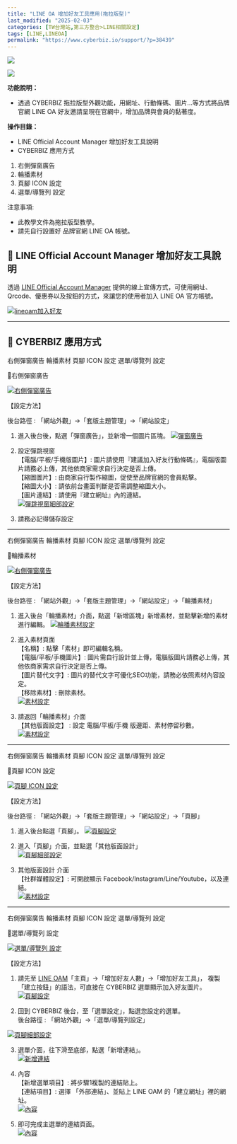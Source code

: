 ```yaml
---
title: "LINE OA 增加好友工具應用(拖拉版型)"
last_modified: "2025-02-03"
categories: [TW台灣站,第三方整合>LINE相關設定]
tags: [LINE,LINEOA]
permalink: "https://www.cyberbiz.io/support/?p=38439"
---
```


![](https://www.cyberbiz.io/support/wp-content/uploads/適用站別.png)

[![](https://www.cyberbiz.io/support/wp-content/uploads/台灣站.png)](https://www.cyberbiz.io/support/?page_id=2490)

**功能說明：**  

* 透過 CYBERBIZ 拖拉版型外觀功能，用網址、行動條碼、圖片…等方式將品牌官網 LINE OA 好友邀請呈現在官網中，增加品牌與會員的黏著度。

**操作目錄：**

* LINE Official Account Manager 增加好友工具說明
* CYBERBIZ 應用方式
1. 右側彈窗廣告
2. 輪播素材
3. 頁腳 ICON 設定
4. 選單/導覽列 設定

注意事項:  

* 此教學文件為拖拉版型教學。
* 請先自行設置好 品牌官網 LINE OA 帳號。



## 📌 LINE Official Account Manager 增加好友工具說明



透過 [LINE Official Account Manager](https://tw.linebiz.com/service/account-solutions/line-official-account/) 提供的線上宣傳方式，可使用網址、Qrcode、優惠券以及按鈕的方式，來讓您的使用者加入
LINE OA 官方帳號。


[![lineoam加入好友](https://www.cyberbiz.io/support/wp-content/uploads/LINE-OA-增加好友工具應用拖拉版型01.png)](https://www.cyberbiz.io/support/wp-content/uploads/LINE-OA-增加好友工具應用拖拉版型01.png)

* * *



## 📌 CYBERBIZ 應用方式



右側彈窗廣告 輪播素材 頁腳 ICON 設定 選單/導覽列 設定



📍右側彈窗廣告

[![右側彈窗廣告](https://www.cyberbiz.io/support/wp-content/uploads/LINE-OA-增加好友工具應用拖拉版型02.png)](https://www.cyberbiz.io/support/wp-content/uploads/LINE-OA-增加好友工具應用拖拉版型02.png)

【設定方法】  

後台路徑 : 「網站外觀」→「套版主題管理」→「網站設定」  


1. 進入後台後，點選「彈窗廣告」，並新增一個圖片區塊。 [![彈窗廣告](https://www.cyberbiz.io/support/wp-content/uploads/LINE-OA-增加好友工具應用拖拉版型03.png)](https://www.cyberbiz.io/support/wp-content/uploads/LINE-OA-增加好友工具應用拖拉版型03.png)


2. 設定彈跳視窗  
【電腦/平板/手機版圖片】: 圖片請使用『建議加入好友行動條碼』，電腦版圖片請務必上傳，其他依商家需求自行決定是否上傳。  
【縮圖圖片】: 由商家自行製作縮圖，促使至品牌官網的會員點擊。  
【縮圖大小】: 請依前台畫面判斷是否需調整縮圖大小。  
【圖片連結】: 請使用『建立網址』內的連結。  
[![彈跳視窗細部設定](https://www.cyberbiz.io/support/wp-content/uploads/LINE-OA-增加好友工具應用拖拉版型04.png)](https://www.cyberbiz.io/support/wp-content/uploads/LINE-OA-增加好友工具應用拖拉版型04.png)



3. 請務必記得儲存設定


* * *



右側彈窗廣告 輪播素材 頁腳 ICON 設定 選單/導覽列 設定



📍輪播素材

[![右側彈窗廣告](https://www.cyberbiz.io/support/wp-content/uploads/LINE-OA-增加好友工具應用拖拉版型05.png)](https://www.cyberbiz.io/support/wp-content/uploads/LINE-OA-增加好友工具應用拖拉版型05.png)

【設定方法】  

後台路徑 : 「網站外觀」→「套版主題管理」→「網站設定」→「輪播素材」  


1. 進入後台「輪播素材」介面，點選「新增區塊」新增素材，並點擊新增的素材進行編輯。 [![輪播素材設定](https://www.cyberbiz.io/support/wp-content/uploads/LINE-OA-增加好友工具應用拖拉版型06.png)](https://www.cyberbiz.io/support/wp-content/uploads/LINE-OA-增加好友工具應用拖拉版型06.png)


2. 進入素材頁面  
【名稱】: 點擊「素材」即可編輯名稱。  
【電腦/平板/手機圖片】: 圖片需自行設計並上傳，電腦版圖片請務必上傳，其他依商家需求自行決定是否上傳。  
【圖片替代文字】: 圖片的替代文字可優化SEO功能，請務必依照素材內容設定。  
【移除素材】: 刪除素材。  
[![素材設定](https://www.cyberbiz.io/support/wp-content/uploads/LINE-OA-增加好友工具應用拖拉版型07.png)](https://www.cyberbiz.io/support/wp-content/uploads/LINE-OA-增加好友工具應用拖拉版型07.png)



3. 請返回「輪播素材」介面  
【其他版面設定】 : 設定 電腦/平板/手機 版邊距、素材停留秒數。  
[![素材設定](https://www.cyberbiz.io/support/wp-content/uploads/LINE-OA-增加好友工具應用拖拉版型08.png)](https://www.cyberbiz.io/support/wp-content/uploads/LINE-OA-增加好友工具應用拖拉版型08.png)

* * *



右側彈窗廣告 輪播素材 頁腳 ICON 設定 選單/導覽列 設定



📍頁腳 ICON 設定

[![頁腳 ICON 設定](https://www.cyberbiz.io/support/wp-content/uploads/LINE-OA-增加好友工具應用拖拉版型09.png)](https://www.cyberbiz.io/support/wp-content/uploads/LINE-OA-增加好友工具應用拖拉版型09.png)

【設定方法】  

後台路徑 : 「網站外觀」→「套版主題管理」→「網站設定」→「頁腳」  


1. 進入後台點選「頁腳」。 [![頁腳設定](https://www.cyberbiz.io/support/wp-content/uploads/LINE-OA-增加好友工具應用拖拉版型10.png)](https://www.cyberbiz.io/support/wp-content/uploads/LINE-OA-增加好友工具應用拖拉版型10.png)


2. 進入「頁腳」介面，並點選「其他版面設計」  
[![頁腳細部設定](https://www.cyberbiz.io/support/wp-content/uploads/LINE-OA-增加好友工具應用拖拉版型11.png)](https://www.cyberbiz.io/support/wp-content/uploads/LINE-OA-增加好友工具應用拖拉版型11.png)



3. 其他版面設計 介面  
【社群媒體設定】: 可開啟顯示 Facebook/Instagram/Line/Youtube，以及連結。  
[![素材設定](https://www.cyberbiz.io/support/wp-content/uploads/LINE-OA-增加好友工具應用拖拉版型12.png)](https://www.cyberbiz.io/support/wp-content/uploads/LINE-OA-增加好友工具應用拖拉版型12.png)

* * *



右側彈窗廣告 輪播素材 頁腳 ICON 設定 選單/導覽列 設定



📍選單/導覽列 設定

[![選單/導覽列 設定](https://www.cyberbiz.io/support/wp-content/uploads/LINE-OA-增加好友工具應用拖拉版型13.png)](https://www.cyberbiz.io/support/wp-content/uploads/LINE-OA-增加好友工具應用拖拉版型13.png)

【設定方法】  


1. 請先至 [LINE OAM](https://manager.line.biz/)「主頁」→「增加好友人數」→「增加好友工具」， 複製「建立按鈕」的語法，可直接在 CYBERBIZ 選單顯示加入好友圖片。  
[![頁腳設定](https://www.cyberbiz.io/support/wp-content/uploads/LINE-OA-增加好友工具應用拖拉版型14.png)](https://www.cyberbiz.io/support/wp-content/uploads/LINE-OA-增加好友工具應用拖拉版型14.png)



2. 回到 CYBERBIZ 後台，至「選單設定」，點選您設定的選單。  
後台路徑 : 「網站外觀」→「選單/導覽列設定」  

[![頁腳細部設定](https://www.cyberbiz.io/support/wp-content/uploads/LINE-OA-增加好友工具應用拖拉版型15.png)](https://www.cyberbiz.io/support/wp-content/uploads/LINE-OA-增加好友工具應用拖拉版型15.png)



3. 選單介面，往下滑至底部，點選「新增連結」。  
[![新增連結](https://www.cyberbiz.io/support/wp-content/uploads/LINE-OA-增加好友工具應用拖拉版型16.png)](https://www.cyberbiz.io/support/wp-content/uploads/LINE-OA-增加好友工具應用拖拉版型16.png)



4. 內容  
【新增選單項目】: 將步驟1複製的連結貼上。  
【連結項目】: 選擇 「外部連結」、並貼上 LINE OAM 的「建立網址」裡的網址。  
[![內容](https://www.cyberbiz.io/support/wp-content/uploads/LINE-OA-增加好友工具應用拖拉版型17.png)](https://www.cyberbiz.io/support/wp-content/uploads/LINE-OA-增加好友工具應用拖拉版型17.png)



5. 即可完成主選單的連結頁面。  
[![內容](https://www.cyberbiz.io/support/wp-content/uploads/LINE-OA-增加好友工具應用拖拉版型18.png)](https://www.cyberbiz.io/support/wp-content/uploads/LINE-OA-增加好友工具應用拖拉版型18.png)

